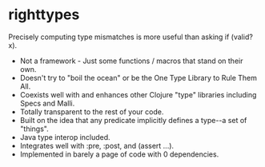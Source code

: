 # righttypes

Precisely computing type mismatches is more useful than asking if (valid? x).

* Not a framework - Just some functions / macros that stand on their own.
* Doesn't try to \"boil the ocean\" or be the One Type Library to Rule Them All.
* Coexists well with and enhances other Clojure \"type\" libraries including Specs and Malli.
* Totally transparent to the rest of your code.
* Built on the idea that any predicate implicitly defines a type--a set of \"things\".
* Java type interop included.
* Integrates well with :pre, :post, and (assert ...).
* Implemented in barely a page of code with 0 dependencies.

